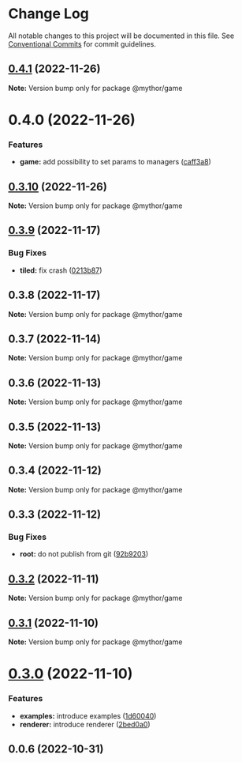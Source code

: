 # Change Log

All notable changes to this project will be documented in this file.
See [Conventional Commits](https://conventionalcommits.org) for commit guidelines.

## [0.4.1](https://github.com/desaintvincent/mythor/compare/@mythor/game@0.4.0...@mythor/game@0.4.1) (2022-11-26)

**Note:** Version bump only for package @mythor/game

# 0.4.0 (2022-11-26)

### Features

- **game:** add possibility to set params to managers ([caff3a8](https://github.com/desaintvincent/mythor/commit/caff3a87584547b288a8799aac713904a6837e03))

## [0.3.10](https://github.com/desaintvincent/mythor/compare/@mythor/game@0.3.9...@mythor/game@0.3.10) (2022-11-26)

**Note:** Version bump only for package @mythor/game

## [0.3.9](https://github.com/desaintvincent/mythor/compare/@mythor/game@0.3.8...@mythor/game@0.3.9) (2022-11-17)

### Bug Fixes

- **tiled:** fix crash ([0213b87](https://github.com/desaintvincent/mythor/commit/0213b872d42158d89858e8d62fff1473316b3493))

## 0.3.8 (2022-11-17)

**Note:** Version bump only for package @mythor/game

## 0.3.7 (2022-11-14)

**Note:** Version bump only for package @mythor/game

## 0.3.6 (2022-11-13)

**Note:** Version bump only for package @mythor/game

## 0.3.5 (2022-11-13)

**Note:** Version bump only for package @mythor/game

## 0.3.4 (2022-11-12)

**Note:** Version bump only for package @mythor/game

## 0.3.3 (2022-11-12)

### Bug Fixes

- **root:** do not publish from git ([92b9203](https://github.com/desaintvincent/mythor/commit/92b920302e85ccf1d91dcabf2351ed5c4d92f249))

## [0.3.2](https://github.com/desaintvincent/mythor/compare/@mythor/game@0.3.1...@mythor/game@0.3.2) (2022-11-11)

**Note:** Version bump only for package @mythor/game

## [0.3.1](https://github.com/desaintvincent/mythor/compare/@mythor/game@0.3.0...@mythor/game@0.3.1) (2022-11-10)

**Note:** Version bump only for package @mythor/game

# [0.3.0](https://github.com/desaintvincent/mythor/compare/@mythor/game@0.0.3...@mythor/game@0.3.0) (2022-11-10)

### Features

- **examples:** introduce examples ([1d60040](https://github.com/desaintvincent/mythor/commit/1d60040d84c05ab1b7e65cc74bf74e14510b4370))
- **renderer:** introduce renderer ([2bed0a0](https://github.com/desaintvincent/mythor/commit/2bed0a0a84108edef6291d5a3de201e284e36f4c))

## 0.0.6 (2022-10-31)
